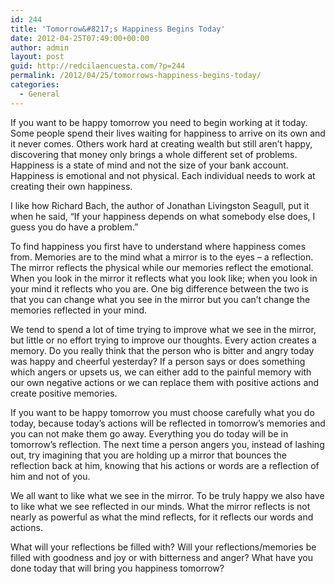 ```yaml
---
id: 244
title: 'Tomorrow&#8217;s Happiness Begins Today'
date: 2012-04-25T07:49:00+00:00
author: admin
layout: post
guid: http://redcilaencuesta.com/?p=244
permalink: /2012/04/25/tomorrows-happiness-begins-today/
categories:
  - General
---
```

If you want to be happy tomorrow you need to begin working at it today. Some people spend their lives waiting for happiness to arrive on its own and it never comes. Others work hard at creating wealth but still aren’t happy, discovering that money only brings a whole different set of problems. Happiness is a state of mind and not the size of your bank account. Happiness is emotional and not physical. Each individual needs to work at creating their own happiness.

I like how Richard Bach, the author of Jonathan Livingston Seagull, put it when he said, “If your happiness depends on what somebody else does, I guess you do have a problem.”

To find happiness you first have to understand where happiness comes from. Memories are to the mind what a mirror is to the eyes &#8211; a reflection. The mirror reflects the physical while our memories reflect the emotional. When you look in the mirror it reflects what you look like; when you look in your mind it reflects who you are. One big difference between the two is that you can change what you see in the mirror but you can’t change the memories reflected in your mind.

We tend to spend a lot of time trying to improve what we see in the mirror, but little or no effort trying to improve our thoughts. Every action creates a memory. Do you really think that the person who is bitter and angry today was happy and cheerful yesterday? If a person says or does something which angers or upsets us, we can either add to the painful memory with our own negative actions or we can replace them with positive actions and create positive memories.

If you want to be happy tomorrow you must choose carefully what you do today, because today’s actions will be reflected in tomorrow’s memories and you can not make them go away. Everything you do today will be in tomorrow’s reflection. The next time a person angers you, instead of lashing out, try imagining that you are holding up a mirror that bounces the reflection back at him, knowing that his actions or words are a reflection of him and not of you.

We all want to like what we see in the mirror. To be truly happy we also have to like what we see reflected in our minds. What the mirror reflects is not nearly as powerful as what the mind reflects, for it reflects our words and actions.

What will your reflections be filled with? Will your reflections/memories be filled with goodness and joy or with bitterness and anger? What have you done today that will bring you happiness tomorrow?